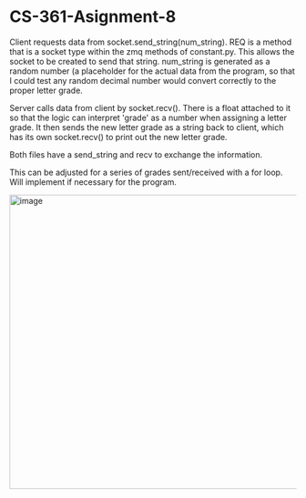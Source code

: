 # CS-361-Asignment-8

Client requests data from socket.send_string(num_string). REQ is a method that is a socket type within the zmq methods of constant.py. This allows the socket to be created to send that string. num_string is generated as a random number (a placeholder for the actual data from the program, so that I could test any random decimal number would convert correctly to the proper letter grade.

Server calls data from client by socket.recv(). There is a float attached to it so that the logic can interpret 'grade' as a number when assigning a letter grade. It then sends the new letter grade as a string back to client, which has its own socket.recv() to print out the new letter grade.

Both files have a send_string and recv to exchange the information.

This can be adjusted for a series of grades sent/received with a for loop. Will implement if necessary for the program.

<img width="517" alt="image" src="https://github.com/user-attachments/assets/ebcb1a89-1f04-4e33-b2a8-59c0338fd8c3">
